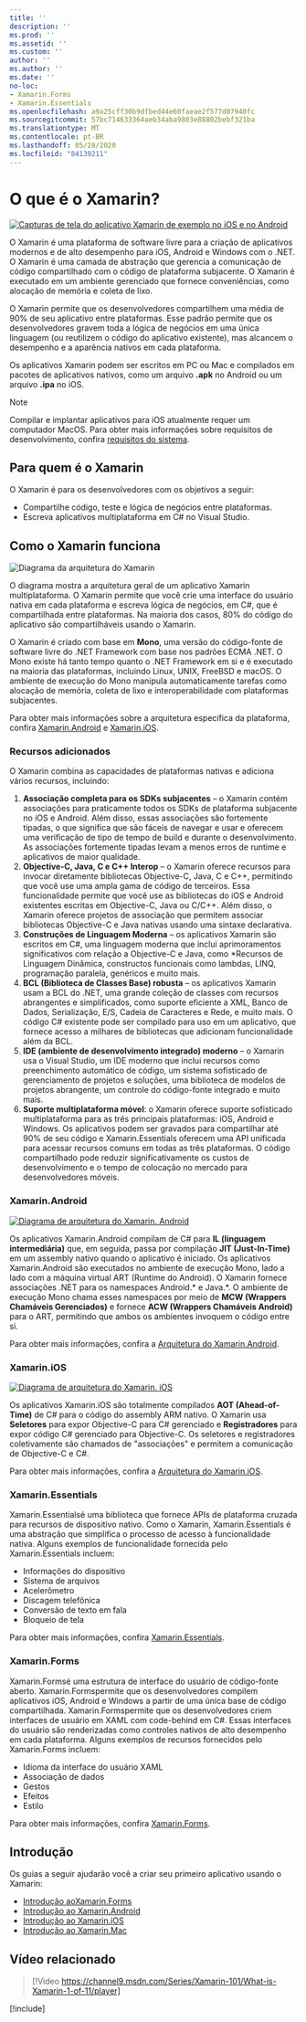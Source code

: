 ```yaml
---
title: ''
description: ''
ms.prod: ''
ms.assetid: ''
ms.custom: ''
author: ''
ms.author: ''
ms.date: ''
no-loc:
- Xamarin.Forms
- Xamarin.Essentials
ms.openlocfilehash: a9a25cff30b9dfbed44e60faeae2f577d07940fc
ms.sourcegitcommit: 57bc714633364aeb34aba9803e88802bebf321ba
ms.translationtype: MT
ms.contentlocale: pt-BR
ms.lasthandoff: 05/28/2020
ms.locfileid: "84139211"
---
```

# <a name="what-is-xamarin"></a>O que é o Xamarin?

[![Capturas de tela do aplicativo Xamarin de exemplo no iOS e no Android](what-is-xamarin-images/xamarin-app-cropped.png)](what-is-xamarin-images/xamarin-app.png#lightbox)

O Xamarin é uma plataforma de software livre para a criação de aplicativos modernos e de alto desempenho para iOS, Android e Windows com o .NET. O Xamarin é uma camada de abstração que gerencia a comunicação de código compartilhado com o código de plataforma subjacente. O Xamarin é executado em um ambiente gerenciado que fornece conveniências, como alocação de memória e coleta de lixo.

O Xamarin permite que os desenvolvedores compartilhem uma média de 90% de seu aplicativo entre plataformas. Esse padrão permite que os desenvolvedores gravem toda a lógica de negócios em uma única linguagem (ou reutilizem o código do aplicativo existente), mas alcancem o desempenho e a aparência nativos em cada plataforma.

Os aplicativos Xamarin podem ser escritos em PC ou Mac e compilados em pacotes de aplicativos nativos, como um arquivo **.apk** no Android ou um arquivo **.ipa** no iOS.

> [!NOTE]
> Compilar e implantar aplicativos para iOS atualmente requer um computador MacOS. Para obter mais informações sobre requisitos de desenvolvimento, confira [requisitos do sistema](~/cross-platform/get-started/requirements.md#macos-requirements).

## <a name="who-xamarin-is-for"></a>Para quem é o Xamarin

O Xamarin é para os desenvolvedores com os objetivos a seguir:

- Compartilhe código, teste e lógica de negócios entre plataformas.
- Escreva aplicativos multiplataforma em C# no Visual Studio.

## <a name="how-xamarin-works"></a>Como o Xamarin funciona

![Diagrama da arquitetura do Xamarin](what-is-xamarin-images/xamarin-architecture.png)

O diagrama mostra a arquitetura geral de um aplicativo Xamarin multiplataforma. O Xamarin permite que você crie uma interface do usuário nativa em cada plataforma e escreva lógica de negócios, em C#, que é compartilhada entre plataformas. Na maioria dos casos, 80% do código do aplicativo são compartilháveis usando o Xamarin.

O Xamarin é criado com base em **Mono**, uma versão do código-fonte de software livre do .NET Framework com base nos padrões ECMA .NET. O Mono existe há tanto tempo quanto o .NET Framework em si e é executado na maioria das plataformas, incluindo Linux, UNIX, FreeBSD e macOS. O ambiente de execução do Mono manipula automaticamente tarefas como alocação de memória, coleta de lixo e interoperabilidade com plataformas subjacentes.

Para obter mais informações sobre a arquitetura específica da plataforma, confira [Xamarin.Android](#xamarinandroid) e [Xamarin.iOS](#xamarinios).

### <a name="added-features"></a>Recursos adicionados

O Xamarin combina as capacidades de plataformas nativas e adiciona vários recursos, incluindo:

1. **Associação completa para os SDKs subjacentes** – o Xamarin contém associações para praticamente todos os SDKs de plataforma subjacente no iOS e Android. Além disso, essas associações são fortemente tipadas, o que significa que são fáceis de navegar e usar e oferecem uma verificação de tipo de tempo de build e durante o desenvolvimento. As associações fortemente tipadas levam a menos erros de runtime e aplicativos de maior qualidade.
1. **Objective-C, Java, C e C++ Interop** – o Xamarin oferece recursos para invocar diretamente bibliotecas Objective-C, Java, C e C++, permitindo que você use uma ampla gama de código de terceiros. Essa funcionalidade permite que você use as bibliotecas do iOS e Android existentes escritas em Objective-C, Java ou C/C++. Além disso, o Xamarin oferece projetos de associação que permitem associar bibliotecas Objective-C e Java nativas usando uma sintaxe declarativa.
1. **Construções de Linguagem Moderna** – os aplicativos Xamarin são escritos em C#, uma linguagem moderna que inclui aprimoramentos significativos com relação a Objective-C e Java, como *Recursos de Linguagem Dinâmica, constructos funcionais como lambdas, LINQ, programação paralela, genéricos e muito mais.
1. **BCL (Biblioteca de Classes Base) robusta** – os aplicativos Xamarin usam a BCL do .NET, uma grande coleção de classes com recursos abrangentes e simplificados, como suporte eficiente a XML, Banco de Dados, Serialização, E/S, Cadeia de Caracteres e Rede, e muito mais. O código C# existente pode ser compilado para uso em um aplicativo, que fornece acesso a milhares de bibliotecas que adicionam funcionalidade além da BCL.
1. **IDE (ambiente de desenvolvimento integrado) moderno** – o Xamarin usa o Visual Studio, um IDE moderno que inclui recursos como preenchimento automático de código, um sistema sofisticado de gerenciamento de projetos e soluções, uma biblioteca de modelos de projetos abrangente, um controle do código-fonte integrado e muito mais.
1. **Suporte multiplataforma móvel**: o Xamarin oferece suporte sofisticado multiplataforma para as três principais plataformas: iOS, Android e Windows. Os aplicativos podem ser gravados para compartilhar até 90% de seu código e Xamarin.Essentials oferecem uma API unificada para acessar recursos comuns em todas as três plataformas. O código compartilhado pode reduzir significativamente os custos de desenvolvimento e o tempo de colocação no mercado para desenvolvedores móveis.

### <a name="xamarinandroid"></a>Xamarin.Android

[![Diagrama de arquitetura do Xamarin. Android](what-is-xamarin-images/android-architecture-cropped.png)](what-is-xamarin-images/android-architecture.png#lightbox)

Os aplicativos Xamarin.Android compilam de C# para **IL (linguagem intermediária)** que, em seguida, passa por compilação **JIT (Just-In-Time)** em um assembly nativo quando o aplicativo é iniciado. Os aplicativos Xamarin.Android são executados no ambiente de execução Mono, lado a lado com a máquina virtual ART (Runtime do Android). O Xamarin fornece associações .NET para os namespaces Android.* e Java.*. O ambiente de execução Mono chama esses namespaces por meio de **MCW (Wrappers Chamáveis Gerenciados)** e fornece **ACW (Wrappers Chamáveis Android)** para o ART, permitindo que ambos os ambientes invoquem o código entre si.

Para obter mais informações, confira a [Arquitetura do Xamarin.Android](~/android/internals/architecture.md).

### <a name="xamarinios"></a>Xamarin.iOS

[![Diagrama de arquitetura do Xamarin. iOS](what-is-xamarin-images/ios-architecture-cropped.png)](what-is-xamarin-images/ios-architecture.png#lightbox)

Os aplicativos Xamarin.iOS são totalmente compilados **AOT (Ahead-of-Time)** de C# para o código do assembly ARM nativo. O Xamarin usa **Seletores** para expor Objective-C para C# gerenciado e **Registradores** para expor código C# gerenciado para Objective-C. Os seletores e registradores coletivamente são chamados de "associações" e permitem a comunicação de Objective-C e C#.

Para obter mais informações, confira a [Arquitetura do Xamarin.iOS](~/ios/internals/architecture.md).

### Xamarin.Essentials

Xamarin.Essentialsé uma biblioteca que fornece APIs de plataforma cruzada para recursos de dispositivo nativo. Como o Xamarin, Xamarin.Essentials é uma abstração que simplifica o processo de acesso à funcionalidade nativa. Alguns exemplos de funcionalidade fornecida pelo Xamarin.Essentials incluem:

- Informações do dispositivo
- Sistema de arquivos
- Acelerômetro
- Discagem telefônica
- Conversão de texto em fala
- Bloqueio de tela

Para obter mais informações, confira [Xamarin.Essentials](~/essentials/index.md).

### Xamarin.Forms

Xamarin.Formsé uma estrutura de interface do usuário de código-fonte aberto. Xamarin.Formspermite que os desenvolvedores compilem aplicativos iOS, Android e Windows a partir de uma única base de código compartilhada. Xamarin.Formspermite que os desenvolvedores criem interfaces de usuário em XAML com code-behind em C#. Essas interfaces do usuário são renderizadas como controles nativos de alto desempenho em cada plataforma. Alguns exemplos de recursos fornecidos pelo Xamarin.Forms incluem:

- Idioma da interface do usuário XAML
- Associação de dados
- Gestos
- Efeitos
- Estilo

Para obter mais informações, confira [Xamarin.Forms](~/xamarin-forms/index.yml).

## <a name="get-started"></a>Introdução

Os guias a seguir ajudarão você a criar seu primeiro aplicativo usando o Xamarin:

- [Introdução aoXamarin.Forms](~/xamarin-forms/index.yml)
- [Introdução ao Xamarin.Android](~/android/index.yml)
- [Introdução ao Xamarin.iOS](~/ios/index.yml)
- [Introdução ao Xamarin.Mac](~/mac/index.yml)

## <a name="related-video"></a>Vídeo relacionado

> [!Video https://channel9.msdn.com/Series/Xamarin-101/What-is-Xamarin-1-of-11/player]

[!include[](~/essentials/includes/xamarin-show-essentials.md)]
